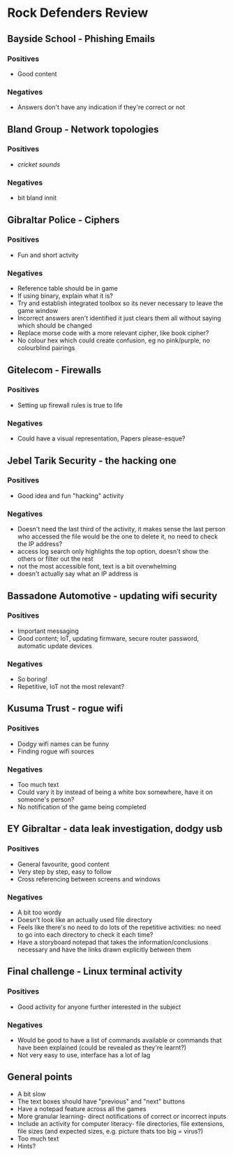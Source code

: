 # Rock Defenders Review

## Bayside School - Phishing Emails
### Positives
- Good content
### Negatives
- Answers don't have any indication if they're correct or not

## Bland Group - Network topologies
### Positives
- *cricket sounds*
### Negatives
- bit bland innit

## Gibraltar Police - Ciphers
### Positives
- Fun and short actvity
### Negatives
- Reference table should be in game
- If using binary, explain what it is?
- Try and establish integrated toolbox so its never necessary to leave the game window
- Incorrect answers aren't identified it just clears them all without saying which should be changed
- Replace morse code with a more relevant cipher, like book cipher?
- No colour hex which could create confusion, eg no pink/purple, no colourblind pairings

## Gitelecom - Firewalls
### Positives
- Setting up firewall rules is true to life
### Negatives
- Could have a visual representation, Papers please-esque?

## Jebel Tarik Security - the hacking one
### Positives
- Good idea and fun "hacking" activity
### Negatives
- Doesn't need the last third of the activity, it makes sense the last person who accessed the file would be the one to delete it, no need to check the IP address?
- access log search only highlights the top option, doesn't show the others or filter out the rest
- not the most accessible font, text is a bit overwhelming
- doesn't actually say what an IP address is

## Bassadone Automotive - updating wifi security
### Positives
- Important messaging
- Good content; IoT, updating firmware, secure router password, automatic update devices
### Negatives
- So boring!
- Repetitive, IoT not the most relevant?

## Kusuma Trust - rogue wifi
### Positives
- Dodgy wifi names can be funny
- Finding rogue wifi sources
### Negatives
- Too much text
- Could vary it by instead of being a white box somewhere, have it on someone's person?
- No notification of the game being completed

## EY Gibraltar - data leak investigation, dodgy usb
### Positives
- General favourite, good content
- Very step by step, easy to follow
- Cross referencing between screens and windows
### Negatives
- A bit too wordy
- Doesn't look like an actually used file directory
- Feels like there's no need to do lots of the repetitive activities: no need to go into each directory to check it each time?
- Have a storyboard notepad that takes the information/conclusions necessary and have the links drawn explicitly between them

## Final challenge - Linux terminal activity
### Positives
- Good activity for anyone further interested in the subject
### Negatives
- Would be good to have a list of commands available or commands that have been explained (could be revealed as they're learnt?)
- Not very easy to use, interface has a lot of lag


## General points
- A bit slow
- The text boxes should have "previous" and "next" buttons
- Have a notepad feature across all the games
- More granular learning- direct notifications of correct or incorrect inputs
- Include an activity for computer literacy- file directories, file extensions, file sizes (and expected sizes, e.g. picture thats too big = virus?)
- Too much text
- Hints?
